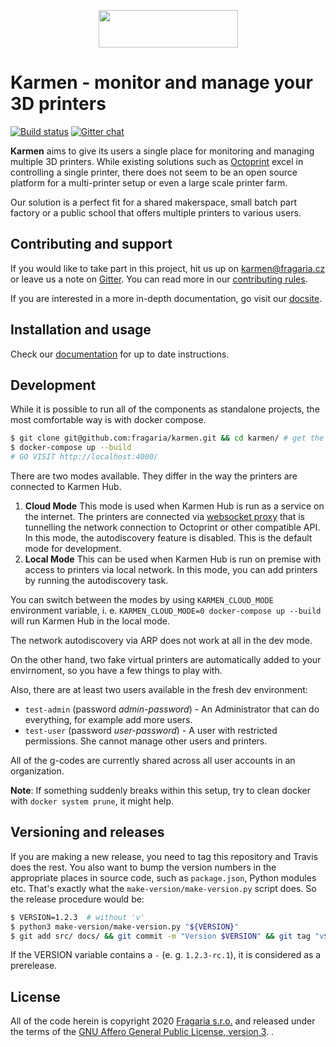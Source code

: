 <p align="center">
  <img width="223" height="60" src="https://raw.githubusercontent.com/fragaria/karmen/e2982bbfb7591a5e322f2e094505d75f7036e0ca/web/src/logo.svg?sanitize=true">
</p>

# Karmen - monitor and manage your 3D printers

[![Build status](https://api.travis-ci.com/fragaria/karmen.svg?branch=master)](https://travis-ci.com/fragaria/karmen)
[![Gitter chat](https://badges.gitter.im/fragaria/karmen.png)](https://gitter.im/fragaria/karmen)


**Karmen** aims to give its users a single place for monitoring
and managing multiple 3D printers. While existing solutions
such as [Octoprint](https://octoprint.org) excel in controlling
a single printer, there does not seem to be an open source platform
for a multi-printer setup or even a large scale printer farm.

Our solution is a perfect fit for a shared makerspace, small batch
part factory or a public school that offers multiple printers to various
users.

## Contributing and support

If you would like to take part in this project, hit us up on karmen@fragaria.cz
or leave us a note on [Gitter](https://gitter.im/fragaria/karmen). You can read
more in our [contributing rules](./CONTRIBUTING.md).

If you are interested in a more in-depth documentation, go visit our [docsite](https://docs.karmen.tech).

## Installation and usage

Check our [documentation](https://docs.karmen.tech/#/on-premise) for up to date instructions.

## Development

While it is possible to run all of the components as standalone projects,
the most comfortable way is with docker compose.

```sh
$ git clone git@github.com:fragaria/karmen.git && cd karmen/ # get the repo
$ docker-compose up --build
# GO VISIT http://localhost:4000/
```

There are two modes available. They differ in the way the printers are connected to Karmen Hub.

1. **Cloud Mode**
    This mode is used when Karmen Hub is run as a service on the internet. The printers are connected
    via [websocket proxy](https://github.com/fragaria/websocket-proxy) that is tunnelling the network connection
    to Octoprint or other compatible API. In this mode, the autodiscovery feature is disabled. This is
    the default mode for development.
1. **Local Mode**
    This can be used when Karmen Hub is run on premise with access to printers via local network.
    In this mode, you can add printers by running the autodiscovery task.

You can switch between the modes by using `KARMEN_CLOUD_MODE` environment variable, i. e.
`KARMEN_CLOUD_MODE=0 docker-compose up --build` will run Karmen Hub in the local mode. 

The network autodiscovery via ARP does not work at all in the dev mode.

On the other hand, two fake virtual printers are automatically added to your envirnoment, so you have a few
things to play with.

Also, there are at least two users available in the fresh dev environment:

- `test-admin` (password *admin-password*) - An Administrator that can do everything, for example add more users.
- `test-user` (password *user-password*) - A user with restricted permissions. She cannot manage other users and
printers.

All of the g-codes are currently shared across all user accounts in an organization.

**Note**: If something suddenly breaks within this setup, try to clean docker with `docker system prune`, it might help.

## Versioning and releases

If you are making a new release, you need to tag this repository and Travis does the rest. You also
want to bump the version numbers in the appropriate places in source code, such as `package.json`, Python
modules etc. That's exactly what the `make-version/make-version.py` script does. So the release procedure would be:

```sh
$ VERSION=1.2.3  # without 'v'
$ python3 make-version/make-version.py "${VERSION}"
$ git add src/ docs/ && git commit -m "Version $VERSION" && git tag "v${VERSION}"  # notice the tag version string has 'v' prefix
```

If the VERSION variable contains a `-` (e. g. `1.2.3-rc.1`), it is considered as a prerelease.

## License

All of the code herein is copyright 2020 [Fragaria s.r.o.](https://fragaria.cz) and released
under the terms of the [GNU Affero General Public License, version 3](./LICENSE.txt).
.

